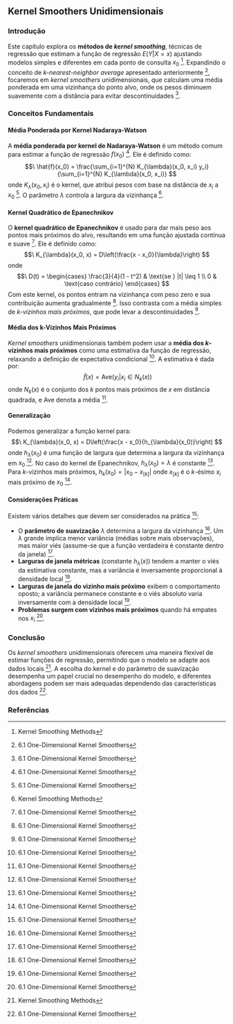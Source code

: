 ## Kernel Smoothers Unidimensionais

### Introdução
Este capítulo explora os **métodos de *kernel smoothing***, técnicas de regressão que estimam a função de regressão $E(Y|X = x)$ ajustando modelos simples e diferentes em cada ponto de consulta $x_0$ [^1]. Expandindo o conceito de *k-nearest-neighbor average* apresentado anteriormente [^2], focaremos em *kernel smoothers* unidimensionais, que calculam uma média ponderada em uma vizinhança do ponto alvo, onde os pesos diminuem suavemente com a distância para evitar descontinuidades [^2].

### Conceitos Fundamentais

#### Média Ponderada por Kernel Nadaraya-Watson
A **média ponderada por kernel de Nadaraya-Watson** é um método comum para estimar a função de regressão $f(x_0)$ [^2]. Ele é definido como:
$$\
\hat{f}(x_0) = \frac{\sum_{i=1}^{N} K_{\lambda}(x_0, x_i) y_i}{\sum_{i=1}^{N} K_{\lambda}(x_0, x_i)}
$$
onde $K_{\lambda}(x_0, x_i)$ é o kernel, que atribui pesos com base na distância de $x_i$ a $x_0$ [^2]. O parâmetro $\lambda$ controla a largura da vizinhança [^1].

#### Kernel Quadrático de Epanechnikov
O **kernel quadrático de Epanechnikov** é usado para dar mais peso aos pontos mais próximos do alvo, resultando em uma função ajustada contínua e suave [^2]. Ele é definido como:
$$\
K_{\lambda}(x_0, x) = D\left(\frac{x - x_0}{\lambda}\right)
$$
onde
$$\
D(t) =
\begin{cases}
\frac{3}{4}(1 - t^2) & \text{se } |t| \leq 1 \\
0 & \text{caso contrário}
\end{cases}
$$
Com este kernel, os pontos entram na vizinhança com peso zero e sua contribuição aumenta gradualmente [^2]. Isso contrasta com a média simples de *k-vizinhos mais próximos*, que pode levar a descontinuidades [^2].

#### Média dos k-Vizinhos Mais Próximos
*Kernel smoothers* unidimensionais também podem usar a **média dos *k*-vizinhos mais próximos** como uma estimativa da função de regressão, relaxando a definição de expectativa condicional [^2]. A estimativa é dada por:
$$\
\hat{f}(x) = \text{Ave}(y_i | x_i \in N_k(x))
$$
onde $N_k(x)$ é o conjunto dos $k$ pontos mais próximos de $x$ em distância quadrada, e $\text{Ave}$ denota a média [^2].

#### Generalização
Podemos generalizar a função kernel para:
$$\
K_{\lambda}(x_0, x) = D\left(\frac{x - x_0}{h_{\lambda}(x_0)}\right)
$$
onde $h_{\lambda}(x_0)$ é uma função de largura que determina a largura da vizinhança em $x_0$ [^2]. No caso do kernel de Epanechnikov, $h_{\lambda}(x_0) = \lambda$ é constante [^2]. Para *k*-vizinhos mais próximos, $h_k(x_0) = |x_0 - x_{[k]}|$ onde $x_{[k]}$ é o $k$-ésimo $x_i$ mais próximo de $x_0$ [^2].

#### Considerações Práticas
Existem vários detalhes que devem ser considerados na prática [^3]:
*   O **parâmetro de suavização** $\lambda$ determina a largura da vizinhança [^3]. Um $\lambda$ grande implica menor variância (médias sobre mais observações), mas maior viés (assume-se que a função verdadeira é constante dentro da janela) [^3].
*   **Larguras de janela métricas** (constante $h_{\lambda}(x)$) tendem a manter o viés da estimativa constante, mas a variância é inversamente proporcional à densidade local [^3].
*   **Larguras de janela do vizinho mais próximo** exibem o comportamento oposto; a variância permanece constante e o viés absoluto varia inversamente com a densidade local [^3].
*   **Problemas surgem com vizinhos mais próximos** quando há empates nos $x_i$ [^3].

### Conclusão
Os *kernel smoothers* unidimensionais oferecem uma maneira flexível de estimar funções de regressão, permitindo que o modelo se adapte aos dados locais [^1]. A escolha do kernel e do parâmetro de suavização desempenha um papel crucial no desempenho do modelo, e diferentes abordagens podem ser mais adequadas dependendo das características dos dados [^3].

### Referências
[^1]: Kernel Smoothing Methods
[^2]: 6.1 One-Dimensional Kernel Smoothers
[^3]: 6.1 One-Dimensional Kernel Smoothers
<!-- END -->